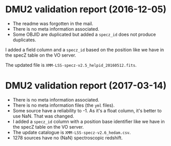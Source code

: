 # DMU2 validation report (2016-12-05)

- The readme was forgotten in the mail.
- There is no meta information associated.
- Some OBJID are duplicated but added a `specz_id` does not produce duplicates.

I added a field column and a `specz_id` based on the position like we have in
the specZ table on the VO server.

The updated file is `XMM-LSS-specz-v2.5_helpid_20160512.fits`.

# DMU2 validation report (2017-03-14)

- There is no meta information associated.
- There is no meta information files (the `yml` files).
- Some source have a reliability to -1.  As it's a float column, it's better to
  use NaN.  That was changed.
- I added a `specz_id` column with a position base identifier like we have in
  the specZ table on the VO server.
- The update catalogue is `XMM-LSS-specz-v2.6_hedam.csv`.
- 1278 sources have no (NaN) spectroscopic redshift.
